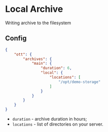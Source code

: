 # Local Archive

Writing archive to the filesystem

## Config

```json
{
    "ott": {
        "archives": {
            "main": {
                "duration": 6,
                "local": {
                    "locations": [
                        "/opt/demo-storage"
                    ]
                }
            }
        }
    }
}
```

- `duration` - archive duration in hours;
- `locations` - list of directories on your server.

